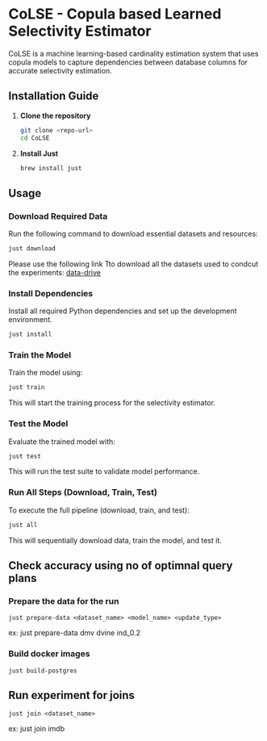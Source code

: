 # CoLSE - Copula based Learned Selectivity Estimator


CoLSE is a machine learning-based cardinality estimation system that uses copula models to capture dependencies between database columns for accurate selectivity estimation.

## Installation Guide

1. **Clone the repository**
   ```bash
   git clone <repo-url>
   cd CoLSE
   ```
2. **Install Just**
   ```bash
   brew install just
   ```

## Usage

### Download Required Data

Run the following command to download essential datasets and resources:
```bash
just download
```

Please use the following link Tto download all the datasets used to condcut the experiments: [data-drive](https://mega.nz/folder/dGEF3KaR#9uGAu2EhfKHZJphr1BANUA)

### Install Dependencies

Install all required Python dependencies and set up the development environment.

```bash
just install
```

### Train the Model

Train the model using:
```bash
just train
```
This will start the training process for the selectivity estimator.

### Test the Model

Evaluate the trained model with:
```bash
just test
```
This will run the test suite to validate model performance.

### Run All Steps (Download, Train, Test)

To execute the full pipeline (download, train, and test):
```bash
just all
```
This will sequentially download data, train the model, and test it.

## Check accuracy using no of optimnal query plans

### Prepare the data for the run

```
just prepare-data <dataset_name> <model_name> <update_type>
```

ex: just prepare-data dmv dvine ind_0.2


### Build docker images

```
just build-postgres
```

## Run experiment for joins

```
just join <dataset_name>
```

ex: just join imdb
